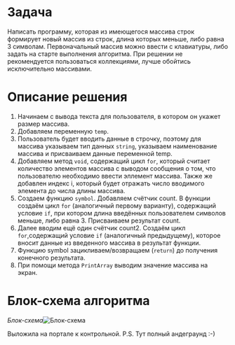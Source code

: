 # **Задача**
Написать программу, которая из имеющегося массива строк формирует новый массив из строк, длина которых меньше, либо равна 3 символам. Первоначальный массив можно ввести с клавиатуры, либо задать на старте выполнения алгоритма. При решении не рекомендуется пользоваться коллекциями, лучше обойтись исключительно массивами.

# **Описание решения**
1. Начинаем с вывода текста для пользователя, в котором он укажет размер массива. 
2. Добавляем переменную `temp`.
3. Пользователь будет вводить данные в строчку, поэтому для массива указываем тип данных `string`, указываем наименование массива и присваиваем данные переменной temp.
4. Добавляем метод `void`, содержащий цикл `for`, который считает количество элементов массива с выводом сообщения о том, что пользователю необходимо ввести эллемент массива. Также же добавлен индекс i, который будет отражать число вводимого элемента до числа длины массива. 
5. Создаем функцию `symbol`. Добавляем счётчик count. В функции создаём цикл `for` (аналогичный первому варианту), содержащий условие `if`, при котором длина введённых пользователем символов меньше, либо равна 3. Присваиваем результат count. 
6. Далее вводим ещё один счётчик count2. Создаём цикл `for`,содержащий условие `if` (аналогичный предыдущему), которое вносит данные из введенного массива в результат функции.
7. Функцию symbol зацикливаем/возвращаем (`return`) до получения конечного результата.
8. При помощи метода `РrintArray` выводим значение массива на экран.

# **Блок-схема алгоритма**
_Блок-схема_![Блок-схема](Блок-схема.jpg)

Выложила на портале к контрольной.
P.S. Тут полный андеграунд :-) 

